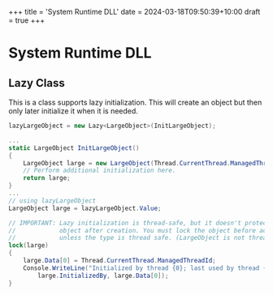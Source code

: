 +++
title = 'System Runtime DLL'
date = 2024-03-18T09:50:39+10:00
draft = true
+++

# System Runtime DLL

## Lazy<T> Class
This is a class supports lazy initialization. This will create an object but then only later initialize it when it is needed.

```csharp
lazyLargeObject = new Lazy<LargeObject>(InitLargeObject);

...
static LargeObject InitLargeObject()
{
    LargeObject large = new LargeObject(Thread.CurrentThread.ManagedThreadId);
    // Perform additional initialization here.
    return large;
}
...
// using lazyLargeObject
LargeObject large = lazyLargeObject.Value;

// IMPORTANT: Lazy initialization is thread-safe, but it doesn't protect the
//            object after creation. You must lock the object before accessing it,
//            unless the type is thread safe. (LargeObject is not thread safe.)
lock(large)
{
    large.Data[0] = Thread.CurrentThread.ManagedThreadId;
    Console.WriteLine("Initialized by thread {0}; last used by thread {1}.",
        large.InitializedBy, large.Data[0]);
}
```
